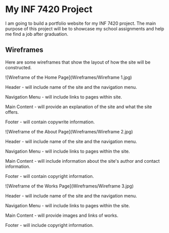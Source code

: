 # My INF 7420 Project

I am going to build a portfolio website for my INF 7420 project. The main purpose of this project will be to showcase my school assignments and help me find a job after graduation. 

## Wireframes

Here are some wireframes that show the layout of how the site will be constructed.

![Wireframe of the Home Page](Wireframes/Wireframe 1.jpg)

Header - will include name of the site and the navigation menu.

Navigation Menu - will include links to pages within site.

Main Content - will provide an explanation of the site and what the site offers.

Footer - will contain copywrite information.

![Wireframe of the About Page](Wireframes/Wireframe 2.jpg)

Header - will include name of the site and the navigation menu.

Navigation Menu - will include links to pages within the site.

Main Content - will include information about the site's author and contact information.

Footer - will contain copyright information.

![Wireframe of the Works Page](Wireframes/Wireframe 3.jpg)

Header - will include name of the site and the navigation menu.

Navigation Menu - will include links to pages within the site.

Main Content - will provide images and links of works.

Footer - will include copyright information.
